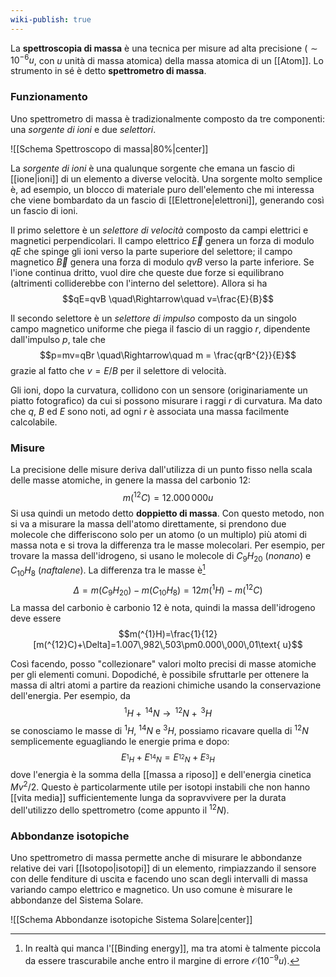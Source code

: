 ```yaml
---
wiki-publish: true
---
```

La **spettroscopia di massa** è una tecnica per misure ad alta precisione ($\sim10^{-6}u$, con $u$ unità di massa atomica) della massa atomica di un [[Atom]]. Lo strumento in sé è detto **spettrometro di massa**.
### Funzionamento
Uno spettrometro di massa è tradizionalmente composto da tre componenti: una *sorgente di ioni* e due *selettori*.

![[Schema Spettroscopo di massa|80%|center]]

La *sorgente di ioni* è una qualunque sorgente che emana un fascio di [[ione|ioni]] di un elemento a diverse velocità. Una sorgente molto semplice è, ad esempio, un blocco di materiale puro dell'elemento che mi interessa che viene bombardato da un fascio di [[Elettrone|elettroni]], generando così un fascio di ioni.

Il primo selettore è un *selettore di velocità* composto da campi elettrici e magnetici perpendicolari. Il campo elettrico $\vec{E}$ genera un forza di modulo $qE$ che spinge gli ioni verso la parte superiore del selettore; il campo magnetico $\vec{B}$ genera una forza di modulo $qvB$ verso la parte inferiore. Se l'ione continua dritto, vuol dire che queste due forze si equilibrano (altrimenti colliderebbe con l'interno del selettore). Allora si ha
$$qE=qvB \quad\Rightarrow\quad v=\frac{E}{B}$$

Il secondo selettore è un *selettore di impulso* composto da un singolo campo magnetico uniforme che piega il fascio di un raggio $r$, dipendente dall'impulso $p$, tale che
$$p=mv=qBr \quad\Rightarrow\quad m = \frac{qrB^{2}}{E}$$
grazie al fatto che $v=E/B$ per il selettore di velocità.

Gli ioni, dopo la curvatura, collidono con un sensore (originariamente un piatto fotografico) da cui si possono misurare i raggi $r$ di curvatura. Ma dato che $q$, $B$ ed $E$ sono noti, ad ogni $r$ è associata una massa facilmente calcolabile.
### Misure
La precisione delle misure deriva dall'utilizza di un punto fisso nella scala delle masse atomiche, in genere la massa del carbonio 12:
$$m(^{12}C)=12.000\,000u$$
Si usa quindi un metodo detto **doppietto di massa**. Con questo metodo, non si va a misurare la massa dell'atomo direttamente, si prendono due molecole che differiscono solo per un atomo (o un multiplo) più atomi di massa nota e si trova la differenza tra le masse molecolari. Per esempio, per trovare la massa dell'idrogeno, si usano le molecole di $C_{9}H_{20}$ (*nonano*) e $C_{10}H_{8}$ (*naftalene*). La differenza tra le masse è[^1]
$$\Delta=m(C_{9}H_{20})-m(C_{10}H_{8})=12m(^{1}H)-m(^{12}C)$$
La massa del carbonio è carbonio 12 è nota, quindi la massa dell'idrogeno deve essere
$$m(^{1}H)=\frac{1}{12}[m(^{12}C)+\Delta]=1.007\,982\,503\pm0.000\,000\,01\text{ u}$$

Così facendo, posso "collezionare" valori molto precisi di masse atomiche per gli elementi comuni. Dopodiché, è possibile sfruttarle per ottenere la massa di altri atomi a partire da reazioni chimiche usando la conservazione dell'energia. Per esempio, da
$$^{1}H+\,^{14}N \rightarrow\, ^{12}N+\, ^{3}H$$
se conosciamo le masse di $^{1}H$, $^{14}N$ e $^{3}H$, possiamo ricavare quella di $^{12}N$ semplicemente eguagliando le energie prima e dopo:
$$E_{^{1}H}+E_{^{14}N}=E_{^{12}N}+E_{^{3}H}$$
dove l'energia è la somma della [[massa a riposo]] e dell'energia cinetica $Mv^{2}/2$. Questo è particolarmente utile per isotopi instabili che non hanno [[vita media]] sufficientemente lunga da sopravvivere per la durata dell'utilizzo dello spettrometro (come appunto il $^{12}N$).
### Abbondanze isotopiche
Uno spettrometro di massa permette anche di misurare le abbondanze relative dei vari [[Isotopo|isotopi]] di un elemento, rimpiazzando il sensore con delle fenditure di uscita e facendo uno scan degli intervalli di massa variando campo elettrico e magnetico. Un uso comune è misurare le abbondanze del Sistema Solare.

![[Schema Abbondanze isotopiche Sistema Solare|center]]

[^1]: In realtà qui manca l'[[Binding energy]], ma tra atomi è talmente piccola da essere trascurabile anche entro il margine di errore $\mathcal{O}(10^{-9}u)$.